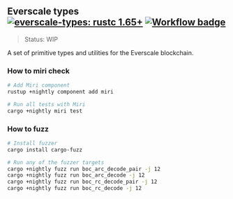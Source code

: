 ## Everscale types &emsp; [![everscale-types: rustc 1.65+]][Rust 1.65] [![Workflow badge]][Workflow]

[everscale-types: rustc 1.65+]: https://img.shields.io/badge/rustc-1.65+-lightgray.svg

[Rust 1.65]: https://blog.rust-lang.org/2022/11/03/Rust-1.65.0.html

[Workflow badge]: https://img.shields.io/github/workflow/status/broxus/everscale-types/master

[Workflow]: https://github.com/broxus/everscale-types/actions?query=workflow%3Amaster

> Status: WIP

A set of primitive types and utilities for the Everscale blockchain.

### How to miri check

```bash
# Add Miri component
rustup +nightly component add miri

# Run all tests with Miri
cargo +nightly miri test
```

### How to fuzz

```bash
# Install fuzzer
cargo install cargo-fuzz

# Run any of the fuzzer targets
cargo +nightly fuzz run boc_arc_decode_pair -j 12
cargo +nightly fuzz run boc_arc_decode -j 12
cargo +nightly fuzz run boc_rc_decode_pair -j 12
cargo +nightly fuzz run boc_rc_decode -j 12
```
